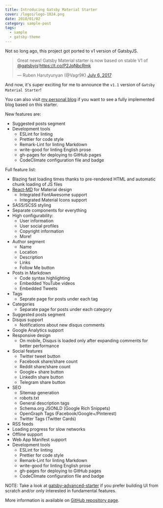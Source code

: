 ```yaml
---
title: Introducing Gatsby Material Starter
cover: /logos/logo-1024.png
date: 2018/01/02
category: sample-post
tags:
  - sample
  - gatsby-theme
---
```


Not so long ago, this project got ported to v1 version of GatsbyJS.
<blockquote class="twitter-tweet" data-lang="en"><p lang="en" dir="ltr">Great news! Gatsby Material starter is now based on stable V1 of <a href="https://twitter.com/gatsbyjs">@gatsbyjs</a>!<a href="https://t.co/P2JqNbcRmk">https://t.co/P2JqNbcRmk</a></p>&mdash; Ruben Harutyunyan (@Vagr9K) <a href="https://twitter.com/Vagr9K/status/883073085963993089">July 6, 2017</a></blockquote>

And now, it's super exciting for me to announce the `v1.1` version of `Gatsby Material Starter`!

You can also visit [my personal blog](https://vagr9k.me) if you want to see a fully implemented blog based on this starter.

New features are:

* Suggested posts segment
* Development tools
  * ESLint for linting
  * Prettier for code style
  * Remark-Lint for linting Markdown
  * write-good for linting English prose
  * gh-pages for deploying to GitHub pages
  * CodeClimate configuration file and badge

Full feature list:

* Blazing fast loading times thanks to pre-rendered HTML and automatic chunk loading of JS files
* [React-MD](https://github.com/mlaursen/react-md) for Material design
  * Integrated FontAwesome support
  * Integrated Material Icons support
* SASS/SCSS styling
* Separate components for everything
* High configurability:
  * User information
  * User social profiles
  * Copyright information
  * More!
* Author segment
  * Name
  * Location
  * Description
  * Links
  * Follow Me button
* Posts in Markdown
  * Code syntax highlighting
  * Embedded YouTube videos
  * Embedded Tweets
* Tags
  * Seprate page for posts under each tag
* Categories
  * Separate page for posts under each category
* Suggested posts segment
* Disqus support
  * Notifications about new disqus comments
* Google Analytics support
* Responsive design
  * On mobile, Disqus is loaded only after expanding comments for better performance
* Social features
  * Twitter tweet button
  * Facebook share/share count
  * Reddit share/share count
  * Google+ share button
  * LinkedIn share button
  * Telegram share button
* SEO
  * Sitemap generation
  * robots.txt
  * General description tags
  * Schema.org JSONLD (Google Rich Snippets)
  * OpenGraph Tags (Facebook/Google+/Pinterest)
  * Twitter Tags (Twitter Cards)
* RSS feeds
* Loading progress for slow networks
* Offline support
* Web App Manifest support
* Development tools
  * ESLint for linting
  * Prettier for code style
  * Remark-Lint for linting Markdown
  * write-good for linting English prose
  * gh-pages for deploying to GitHub pages
  * CodeClimate configuration file and badge

NOTE: Take a look at [gatsby-advanced-starter](https://github.com/Vagr9K/gatsby-advanced-starter) if you prefer building UI from scratch and/or only interested in fundamental features.

More information is available on [GitHub repository page](https://github.com/Vagr9K/gatsby-material-starter).

